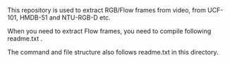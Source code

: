 This repository is used to extract RGB/Flow frames from video, from UCF-101, HMDB-51 and NTU-RGB-D etc.

When you need to extract Flow frames, you need to compile following readme.txt .

The command and file structure also follows readme.txt in this directory.
